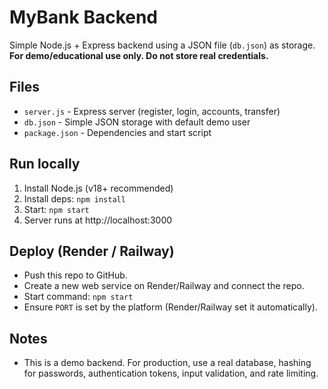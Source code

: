 # MyBank Backend

Simple Node.js + Express backend using a JSON file (`db.json`) as storage.  
**For demo/educational use only. Do not store real credentials.**

## Files
- `server.js` - Express server (register, login, accounts, transfer)
- `db.json` - Simple JSON storage with default demo user
- `package.json` - Dependencies and start script

## Run locally
1. Install Node.js (v18+ recommended)
2. Install deps: `npm install`
3. Start: `npm start`
4. Server runs at http://localhost:3000

## Deploy (Render / Railway)
- Push this repo to GitHub.
- Create a new web service on Render/Railway and connect the repo.
- Start command: `npm start`
- Ensure `PORT` is set by the platform (Render/Railway set it automatically).

## Notes
- This is a demo backend. For production, use a real database, hashing for passwords, authentication tokens, input validation, and rate limiting.
